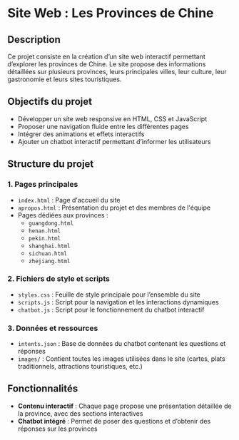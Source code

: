 # Site Web : Les Provinces de Chine

## Description
Ce projet consiste en la création d’un site web interactif permettant d’explorer les provinces de Chine. Le site propose des informations détaillées sur plusieurs provinces, leurs principales villes, leur culture, leur gastronomie et leurs sites touristiques.

## Objectifs du projet
- Développer un site web responsive en HTML, CSS et JavaScript
- Proposer une navigation fluide entre les différentes pages
- Intégrer des animations et effets interactifs
- Ajouter un chatbot interactif permettant d’informer les utilisateurs

## Structure du projet

### 1. Pages principales
- `index.html` : Page d'accueil du site
- `apropos.html` : Présentation du projet et des membres de l'équipe
- Pages dédiées aux provinces :
  - `guangdong.html`
  - `henan.html`
  - `pekin.html`
  - `shanghai.html`
  - `sichuan.html`
  - `zhejiang.html`

### 2. Fichiers de style et scripts
- `styles.css` : Feuille de style principale pour l’ensemble du site
- `scripts.js` : Script pour la navigation et les interactions dynamiques
- `chatbot.js` : Script pour le fonctionnement du chatbot interactif

### 3. Données et ressources
- `intents.json` : Base de données du chatbot contenant les questions et réponses
- `images/` : Contient toutes les images utilisées dans le site (cartes, plats traditionnels, attractions touristiques, etc.)

## Fonctionnalités
- **Contenu interactif** : Chaque page propose une présentation détaillée de la province, avec des sections interactives
- **Chatbot intégré** : Permet de poser des questions et d’obtenir des réponses sur les provinces

